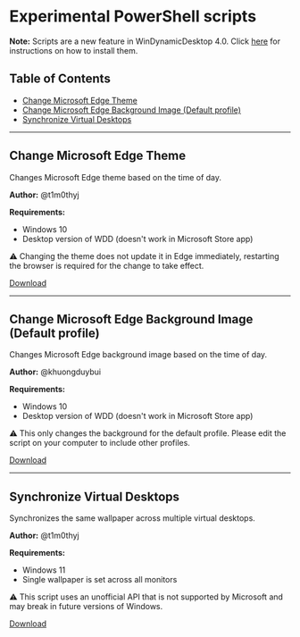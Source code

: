 # Experimental PowerShell scripts

**Note:** Scripts are a new feature in WinDynamicDesktop 4.0. Click [here](https://github.com/t1m0thyj/WinDynamicDesktop/wiki/Installing-scripts) for instructions on how to install them.

## Table of Contents

- [Change Microsoft Edge Theme](#change-microsoft-edge-theme)
- [Change Microsoft Edge Background Image (Default profile)](#change-microsoft-edge-background-image-default-profile)
- [Synchronize Virtual Desktops](#synchronize-virtual-desktops)

---

## Change Microsoft Edge Theme

Changes Microsoft Edge theme based on the time of day.

**Author:** @t1m0thyj

**Requirements:**
- Windows 10
- Desktop version of WDD (doesn't work in Microsoft Store app)

⚠️ Changing the theme does not update it in Edge immediately, restarting the browser is required for the change to take effect.

[Download](/experimental/ChangeMicrosoftEdgeTheme.ps1?raw=true)

---

## Change Microsoft Edge Background Image (Default profile)

Changes Microsoft Edge background image based on the time of day.

**Author:** @khuongduybui

**Requirements:**
- Windows 10
- Desktop version of WDD (doesn't work in Microsoft Store app)

⚠️ This only changes the background for the default profile. Please edit the script on your computer to include other profiles.

[Download](/experimental/ChangeEdgeBackgroundDefault.ps1?raw=true)

---

## Synchronize Virtual Desktops

Synchronizes the same wallpaper across multiple virtual desktops.

**Author:** @t1m0thyj

**Requirements:**
- Windows 11
- Single wallpaper is set across all monitors

⚠️ This script uses an unofficial API that is not supported by Microsoft and may break in future versions of Windows.

[Download](/experimental/SyncVirtualDesktops.ps1?raw=true)
